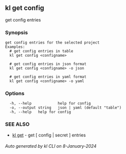 ## kl get config

get config entries

### Synopsis

```
get config entries for the selected project
Examples:
  # get config entries in table
  kl get config <configname>

  # get config entries in json format
  kl get config <configname> -o json

  # get config entries in yaml format
  kl get config <configname> -o yaml

```

### Options

```
  -h, --help            help for config
  -o, --output string   json | yaml (default "table")
  -h, --help   help for config
```

### SEE ALSO

* [kl get](kl_get.md)  - get [ config | secret ] entries

###### Auto generated by kl CLI on 8-January-2024
